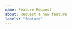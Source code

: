 ```yaml
---
name: Feature Request
about: Request a new feature
labels: "feature"
---
```


<!--- Include code, screenshots, and an example data source (i.e. a `.bag` file), if relevant. -->
